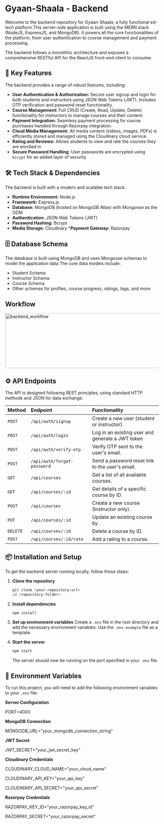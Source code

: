# Gyaan-Shaala - Backend

Welcome to the backend repository for Gyaan-Shaala, a fully functional ed-tech platform.This server-side application is built using the MERN stack (NodeJS, ExpressJS, and MongoDB). It powers all the core functionalities of the platform, from user authentication to course management and payment processing.

The backend follows a monolithic architecture and exposes a comprehensive RESTful API for the ReactJS front-end client to consume.

## 🚀 Key Features

The backend provides a range of robust features, including:

* **User Authentication & Authorization:** Secure user signup and login for both students and instructors using JSON Web Tokens (JWT). Includes OTP verification and password reset functionality.
* **Course Management:** Full CRUD (Create, Read, Update, Delete) functionality for instructors to manage courses and their content.
* **Payment Integration:** Seamless payment processing for course purchases handled through Razorpay integration.
* **Cloud Media Management:** All media content (videos, images, PDFs) is efficiently stored and managed using the Cloudinary cloud service.
* **Rating and Reviews:** Allows students to view and rate the courses they are enrolled in
* **Secure Password Handling:** User passwords are encrypted using `bcrypt` for an added layer of security

## 🛠️ Tech Stack & Dependencies

The backend is built with a modern and scalable tech stack:

* **Runtime Environment:** Node.js 
* **Framework:** Express.js
* **Database:** MongoDB (hosted on MongoDB Atlas) with Mongoose as the ODM 
* **Authentication:** JSON Web Tokens (JWT)
* **Password Hashing:** Bcrypt
* **Media Storage:** Cloudinary 
***Payment Gateway:** Razorpay 

## 🗄️ Database Schema

The database is built using MongoDB and uses Mongoose schemas to model the application data The core data models include:
* Student Schema 
* Instructor Schema 
* Course Schema 
* Other schemas for profiles, course progress, ratings, tags, and more

## Workflow 

<img width="768" height="179" alt="backend_workflow" src="https://github.com/user-attachments/assets/11b6a0fd-f228-4b2c-bbbf-ad203f1b6143" />



## ⚙️ API Endpoints

The API is designed following REST principles, using standard HTTP methods and JSON for data exchange.

| Method | Endpoint                    | Functionality                                    |
| :----- | :-------------------------- | :----------------------------------------------- |
| `POST` | `/api/auth/signup`          | Create a new user (student or instructor).        |
| `POST` | `/api/auth/login`           | Log in an existing user and generate a JWT token |
| `POST` | `/api/auth/verify-otp`      | Verify OTP sent to the user's email.            |
| `POST` | `/api/auth/forgot-password` | Send a password reset link to the user's email. |
| `GET`  | `/api/courses`              | Get a list of all available courses.            |
| `GET`  | `/api/courses/:id`          | Get details of a specific course by ID.           |
| `POST` | `/api/courses`              | Create a new course (Instructor only).            |
| `PUT`  | `/api/courses/:id`          | Update an existing course by .                  |
| `DELETE`| `/api/courses/:id`         | Delete a course by ID.                            |
| `POST` | `/api/courses/:id/rate`     | Add a rating to a course.                         |

## 📦 Installation and Setup

To get the backend server running locally, follow these steps:

1.  **Clone the repository**
    ```sh
    git clone <your-repository-url>
    cd <repository-folder>
    ```

2.  **Install dependencies**
    ```sh
    npm install
    ```

3.  **Set up environment variables**
    Create a `.env` file in the root directory and add the necessary environment variables. Use the `.env.example` file as a template.

4.  **Start the server**
    ```sh
    npm start
    ```
    The server should now be running on the port specified in your `.env` file.

## 🔑 Environment Variables

To run this project, you will need to add the following environment variables to your `.env` file:

**Server Configuration**

PORT=4000

**MongoDB Connection** 

MONGODB_URL="your_mongodb_connection_string"

**JWT Secret** 

JWT_SECRET="your_jwt_secret_key"

**Cloudinary Credentials**

CLOUDINARY_CLOUD_NAME="your_cloud_name"

CLOUDINARY_API_KEY="your_api_key"

CLOUDINARY_API_SECRET="your_api_secret"

**Razorpay Credentials** 

RAZORPAY_KEY_ID="your_razorpay_key_id"

RAZORPAY_SECRET="your_razorpay_secret"
